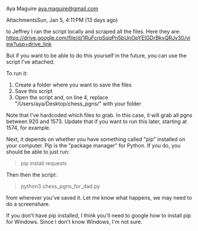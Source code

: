 Aya Maguire <aya.maguire@gmail.com>
	
AttachmentsSun, Jan 5, 4:11 PM (13 days ago)
	
to Jeffrey
I ran the script locally and scraped all the files. Here they are:
https://drive.google.com/file/d/1RuFcrpSqqPn5bUnOpYEIGDrBkyQRJv30/view?usp=drive_link

But if you want to be able to do this yourself in the future, you can use the script I've attached.

To run it:

1. Create a folder where you want to save the files
2. Save this script
3. Open the script and, on line 4, replace "/Users/aya/Desktop/chess_pgns/" with your folder

Note that I've hardcoded which files to grab. In this case, it will grab all pgns between 920 and 1573. Update that if you want to run this later, starting at 1574, for example.

Next, it depends on whether you have something called "pip" installed on your computer. Pip is the "package manager" for Python. If you do, you should be able to just run:
> pip install requests

Then then the script:
> python3 chess_pgns_for_dad.py

from wherever you've saved it. Let me know what happens, we may need to do a screenshare.

If you don't have pip installed, I think you'll need to google how to install pip for Windows. Since I don't know Windows, I'm not sure.
